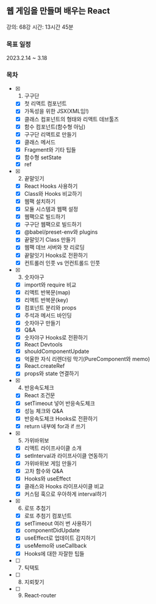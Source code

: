 ## 웹 게임을 만들며 배우는 React

강의: 68강
시간: 13시간 45분

### 목표 일정

2023.2.14 ~ 3.18

### 목차

- [x] 1. 구구단
  - [x] 첫 리액트 컴포넌트
  - [x] 가독성을 위한 JSX(XML임!)
  - [x] 클래스 컴포넌트의 형태와 리액트 데브툴즈
  - [x] 함수 컴포넌트(함수형 아님)
  - [x] 구구단 리액트로 만들기
  - [x] 클래스 메서드
  - [x] Fragment와 기타 팁들
  - [x] 함수형 setState
  - [x] ref
- [x] 2. 끝말잇기
  - [x] React Hooks 사용하기
  - [x] Class와 Hooks 비교하기
  - [x] 웹팩 설치하기
  - [x] 모듈 시스템과 웹팩 설정
  - [x] 웹팩으로 빌드하기
  - [x] 구구단 웹팩으로 빌드하기
  - [x] @babel/preset-env와 plugins
  - [x] 끝말잇기 Class 만들기
  - [x] 웹팩 데브 서버와 핫 리로딩
  - [x] 끝말잇기 Hooks로 전환하기
  - [x] 컨트롤러 인풋 vs 언컨트롤드 인풋
- [x] 3. 숫자야구
  - [x] import와 require 비교
  - [x] 리액트 반복문(map)
  - [x] 리액트 반복문(key)
  - [x] 컴포넌트 분리와 props
  - [x] 주석과 메서드 바인딩
  - [x] 숫자야구 만들기
  - [x] Q&A
  - [x] 숫자야구 Hooks로 전환하기
  - [x] React Devtools
  - [x] shouldComponentUpdate
  - [x] 억울한 자식 리렌더링 막기(PureComponent와 memo)
  - [x] React.createRef
  - [x] props와 state 연결하기
- [x] 4. 반응속도체크
  - [x] React 조건문
  - [x] setTimeout 넣어 반응속도체크
  - [x] 성능 체크와 Q&A
  - [x] 반응속도체크 Hooks로 전환하기
  - [x] return 내부에 for과 if 쓰기
- [x] 5. 가위바위보
  - [x] 리액트 라이프사이클 소개
  - [x] setInterval과 라이프사이클 연동하기
  - [x] 가위바위보 게임 만들기
  - [x] 고차 함수와 Q&A
  - [x] Hooks와 useEffect
  - [x] 클래스와 Hooks 라이프사이클 비교
  - [x] 커스텀 훅으로 우아하게 interval하기
- [x] 6. 로또 추첨기
  - [x] 로또 추첨기 컴포넌트
  - [x] setTimeout 여러 번 사용하기
  - [x] componentDidUpdate
  - [x] useEffect로 업데이트 감지하기
  - [x] useMemo와 useCallback
  - [x] Hooks에 대한 자잘한 팁들
- [ ] 7. 틱택토
- [ ] 8. 지뢰찾기
- [ ] 9. React-router
